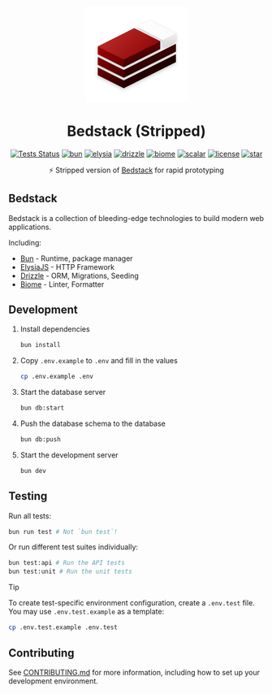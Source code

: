 <div align="center">
  <img src="./public/logo-mini.png" alt="bedstack-stripped" width="200"/>
  <h1>
      Bedstack (Stripped)
  </h1>
  <a href="https://github.com/bedtime-coders/bedstack-stripped/actions/workflows/tests.yml?query=branch%3Amain+event%3Apush"><img alt="Tests Status" src="https://github.com/bedtime-coders/bedstack-stripped/actions/workflows/tests.yml/badge.svg?event=push&branch=main&"></a>
  <a href="https://bun.sh/"><img src="https://img.shields.io/badge/Bun-14151a?logo=bun&logoColor=fbf0df" alt="bun" /></a>
  <a href="https://elysiajs.com/"><img src="https://custom-icon-badges.demolab.com/badge/ElysiaJS-0f172b.svg?logo=elysia" alt="elysia" /></a>
  <a href="https://drizzle.team/"><img src="https://img.shields.io/badge/Drizzle-C5F74F?logo=drizzle&logoColor=000" alt="drizzle" /></a>
  <a href="https://biomejs.dev/"><img src="https://img.shields.io/badge/Biome-24272f?logo=biome&logoColor=f6f6f9" alt="biome" /></a>
  <a href="https://scalar.com/"><img src="https://img.shields.io/badge/Scalar-080808?logo=scalar&logoColor=e7e7e7" alt="scalar" /></a>
  <a href="https://github.com/bedtime-coders/bedstack-stripped/blob/main/LICENSE"><img src="https://custom-icon-badges.demolab.com/github/license/bedtime-coders/bedstack-stripped?label=License&color=blue&logo=law" alt="license" /></a>
  <a href="https://github.com/bedtime-coders/bedstack-stripped/stargazers/"><img src="https://custom-icon-badges.demolab.com/github/stars/bedtime-coders/bedstack-stripped?logo=star&logoColor=373737&label=Star" alt="star" /></a>
  <p>⚡ Stripped version of <a href="https://github.com/bedtime-coders/bedstack">Bedstack</a> for rapid prototyping</p>
</div>

## Bedstack

Bedstack is a collection of bleeding-edge technologies to build modern web applications.

Including:

- [Bun](https://bun.sh) - Runtime, package manager
- [ElysiaJS](https://elysiajs.com) - HTTP Framework
- [Drizzle](https://orm.drizzle.team) - ORM, Migrations, Seeding
- [Biome](https://biomejs.dev) - Linter, Formatter

## Development

1. Install dependencies

   ```bash
   bun install
   ```

2. Copy `.env.example` to `.env` and fill in the values

   ```bash
   cp .env.example .env
   ```

3. Start the database server

   ```bash
   bun db:start
   ```

4. Push the database schema to the database

   ```bash
   bun db:push
   ```

5. Start the development server

   ```bash
   bun dev
   ```

## Testing

Run all tests:
```bash
bun run test # Not `bun test`!
```

Or run different test suites individually:
```bash
bun test:api # Run the API tests
bun test:unit # Run the unit tests
```

> [!TIP]
> To create test-specific environment configuration, create a `.env.test` file. You may use `.env.test.example` as a template:
> ```bash
> cp .env.test.example .env.test
> ```

## Contributing

See [CONTRIBUTING.md](./CONTRIBUTING.md) for more information, including how to set up your development environment.
